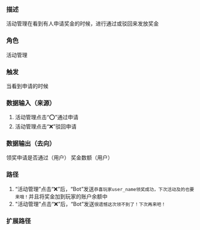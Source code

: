 ### 描述

活动管理在看到有人申请奖金的时候，进行通过或驳回来发放奖金

### 角色

活动管理

### 触发

当看到申请的时候

### 数据输入（来源）

1. 活动管理点击“⭕”通过申请
2. 活动管理点击“❌”驳回申请

### 数据输出（去向）

领奖申请是否通过（用户）
奖金数额（用户）

### 路径

1. “活动管理”点击“❌”后，“Bot”发送```恭喜玩家user_name领奖成功，下次活动及的也要来哦！```并且将奖金加到玩家的账户余额中
2. "活动管理"点击“❌”后，“Bot”发送```很遗憾这次领不到了！下次再来吧！```

### 扩展路径
